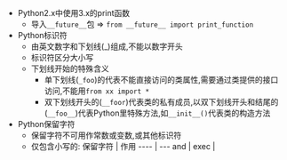 - Python2.x中使用3.x的print函数
  - 导入`__future__`包 => `from __future__ import print_function`
- Python标识符
  - 由英文数字和下划线(_)组成,不能以数字开头
  - 标识符区分大小写
  - 下划线开始的特殊含义
    - 单下划线(`_foo`)的代表不能直接访问的类属性,需要通过类提供的接口访问,不能用`from xx import *`
    - 双下划线开头的(`__foor`)代表类的私有成员,以双下划线开头和结尾的(`__foo__`)代表Python里特殊方法,如`__init__()`代表类的构造方法
- Python保留字符
  - 保留字符不可用作常数或变数,或其他标识符
  - 仅包含小写的:
    保留字符 | 作用
    ---- | ---
    and | 
    exec |  